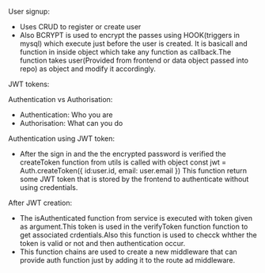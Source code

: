 User signup:
- Uses CRUD to register or create user
- Also BCRYPT is used to encrypt the passes using HOOK(triggers in mysql) which execute just before the user is created. It is basicall and function in inside object which take any function as callback.The function takes user(Provided from frontend or data object passed into repo) as object and modify it accordingly.

JWT tokens:

Authentication vs Authorisation:
- Authentication: Who you are
- Authorisation: What can you do


Authentication using JWT token:
- After the sign in and the the encrypted password is verified the createToken function from utils is called with object
const jwt = Auth.createToken({
            id:user.id,
            email: user.email
        })
This function return some JWT token that is stored by the frontend to authenticate without using credentials.


After JWT creation:
- The isAuthenticated function from service is executed with token given as argument.This token is used in the verifyToken function function to get 
associated crdentials.Also this function is used to checck whther the token is valid or not and then authentication occur.
- This function chains are used to create a new middleware that can provide auth function just by adding it to the route ad middleware.

